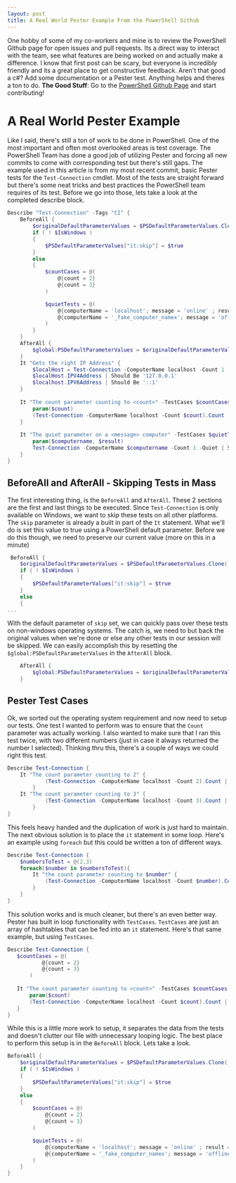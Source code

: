 ```yaml
---
layout: post
title: A Real World Pester Example From the PowerShell Github
---
```

One hobby of some of my co-workers and mine is to review the PowerShell Github page for open issues and pull requests. Its a direct way to interact with the team, see what features are being worked on and actually make a difference. I know that first post can be scary, but everyone is incredibly friendly and its a great place to get constructive feedback. Aren't that good a c#? Add some documentation or a Pester test. Anything helps and theres a ton to do. **The Good Stuff**: Go to the [PowerShell Github Page](https://github.com/PowerShell/Powershell) and start contributing!

# A Real World Pester Example 
Like I said, there's still a ton of work to be done in PowerShell. One of the most important and often most overlooked areas is test coverage. The PowerShell Team has done a good job of utilizing Pester and forcing all new commits to come with corresponding test but there's still gaps. The example used in this article is from my most recent commit, basic Pester tests for the ```Test-Connection``` cmdlet. Most of the tests are straight forward but there's some neat tricks and best practices the PowerShell team requires of its test. Before we go into those, lets take a look at the completed describe block.  
```powershell
Describe "Test-Connection" -Tags "CI" {
    BeforeAll {
        $originalDefaultParameterValues = $PSDefaultParameterValues.Clone()
        if ( ! $IsWindows )
        {
            $PSDefaultParameterValues["it:skip"] = $true
        }
        else
        {
            $countCases = @(
                @{count = 2}
                @{count = 3}
            )

            $quietTests = @(
                @{computerName = 'localhost'; message = 'online' ; result = $true}
                @{computerName = '_fake_computer_namex'; message = 'offline' ; result = $false}
            )
        }
    }
    AfterAll {
        $global:PSDefaultParameterValues = $originalDefaultParameterValues
    }
    It "Gets the right IP Address" {
        $localHost = Test-Connection -ComputerName localhost -Count 1
        $localHost.IPV4Address | Should Be '127.0.0.1'
        $localhost.IPV6Address | Should Be '::1'
    }
    
    It "The count parameter counting to <count>" -TestCases $countCases {
        param($count)
        (Test-Connection -ComputerName localhost -Count $count).Count | Should Be $count
    }
        
    It "The quiet parameter on a <message> computer" -TestCases $quietTests {
        param($computername, $result)
        Test-Connection -ComputerName $computername -Count 1 -Quiet | Should Be $result
    }
}
```
## BeforeAll and AfterAll - Skipping Tests in Mass
The first interesting thing, is the ```BeforeAll``` and ```AfterAll```. These 2 sections are the first and last things to be executed. Since ```Test-Connection``` is only available on Windows, we want to skip these tests on all other platforms. The ```skip``` parameter is already a built in part of the ```It``` statement. What we'll do is set this value to true using a PowerShell default parameter. Before we do this though, we need to preserve our current value (more on this in a minute)
```powershell
 BeforeAll {
    $originalDefaultParameterValues = $PSDefaultParameterValues.Clone()
    if ( ! $IsWindows )
    {
        $PSDefaultParameterValues["it:skip"] = $true
    }
    else
    {
... 
````
With the default parameter of ```skip``` set, we can quickly pass over these tests on non-windows operating systems. The catch is, we need to but back the original values when we're done or else any other tests in our session will be skipped. We can easily accomplish this by resetting the ```$global:PSDefaultParameterValues``` in the ```AfterAll``` block.
```powershell
    AfterAll {
        $global:PSDefaultParameterValues = $originalDefaultParameterValues
    }
```
## Pester Test Cases
Ok, we sorted out the operating system requirement and now need to setup our tests. One test I wanted to perform was to ensure that the ```Count``` parameter was actually working. I also wanted to make sure that I ran this test twice, with two different numbers (just in case it always returned the number I selected). Thinking thru this, there's a couple of ways we could right this test.
```powershell
Describe Test-Connection {
    It "The count parameter counting to 2" {
            (Test-Connection -ComputerName localhost -Count 2).Count | Should Be 2
        }
    It "The count parameter counting to 3" {
            (Test-Connection -ComputerName localhost -Count 3).Count | Should Be 3
        }
}
```
This feels heavy handed and the duplication of work is just hard to maintain. The next obvious solution is to place the ```it``` statement in some loop. Here's an example using ```foreach``` but this could be written a ton of different ways. 
```powershell
Describe Test-Connection {
    $numbersToTest = @(2,3)
    foreach($number in $numbersToTest){
        It "the count parameter counting to $number" {
            (Test-Connection -ComputerName localhost -Count $number).Count | Should Be $number
        }
    }
}
```
 This solution works and is much cleaner, but there's an even better way. Pester has built in loop functionality with ```TestCases```. ```TestCases``` are just an array of hashtables that can be fed into an ```it``` statement. Here's that same example, but using ```TestCases```.
 ```powershell
Describe Test-Connection {
    $countCases = @(
            @{count = 2}
            @{count = 3}
        )
    
    It "The count parameter counting to <count>" -TestCases $countCases {
        param($count)
        (Test-Connection -ComputerName localhost -Count $count).Count | Should Be $count
    }
}
```
While this is a little more work to setup, it separates the data from the tests and doesn't clutter our file with unnecessary looping logic. The best place to perform this setup is in the ```BeforeAll``` block. Lets take a look.
```powershell
BeforeAll {
    $originalDefaultParameterValues = $PSDefaultParameterValues.Clone()
    if ( ! $IsWindows )
    {
        $PSDefaultParameterValues["it:skip"] = $true
    }
    else
    {
        $countCases = @(
            @{count = 2}
            @{count = 3}
        )

        $quietTests = @(
            @{computerName = 'localhost'; message = 'online' ; result = $true}
            @{computerName = '_fake_computer_namex'; message = 'offline' ; result = $false}
        )
    }
}
```

